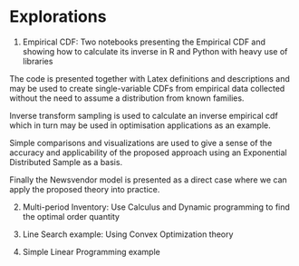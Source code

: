 # Explorations 

1. Empirical CDF: Two notebooks presenting the Empirical CDF and showing how to calculate its inverse in R and Python with heavy use of libraries

The code is presented together with Latex definitions and descriptions and may be used to create single-variable CDFs from empirical data collected without the need to assume a distribution from known families. 

Inverse transform sampling is used to calculate an inverse empirical cdf which in turn may be used in optimisation applications as an example. 

Simple comparisons and visualizations are used to give a sense of the accuracy and applicability of the proposed approach using an Exponential Distributed Sample as a basis.

Finally the Newsvendor model is presented as a direct case where we can apply the proposed theory into practice.

2. Multi-period Inventory: Use Calculus and Dynamic programming to find the optimal order quantity


3. Line Search example: Using Convex Optimization theory 

4. Simple Linear Programming example
